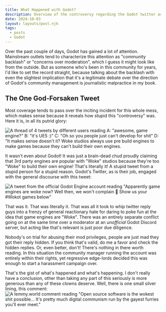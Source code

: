 ```yaml
---
title: What Happened with Godot?
description: Overview of the controversy regarding the Godot twitter account going "woke"
date: 2024-10-03
layout: layouts/post.njk
tags:
  - posts
  - Godot
---
```

Over the past couple of days, Godot has gained a lot of attention. Mainstream outlets tend to characterize this attention as "community backlash" or "concerns over moderation", which I guess it might look like from the outside. But as someone who's been in this community for years, I'd like to set the record straight, because talking about the backlash with even the slightest implication that it's a legitimate debate over the direction of Godot's community management is journalistic malpractice in my book.

## The One God-Forsaken Tweet

Most coverage tends to pass over the inciting incident for this whole mess, which makes sense because it reveals how stupid this "controversy" was. Here it is, in all its putrid glory:

![A thread of 4 tweets by different users reading A: "awesome, game engine?" B: "it's UE5 :)" C: "Oh so you people just can't develop for shit" D: "It makes sense doesn't it? Woke studios always use pre build engines to make games because they can't build their own engines.](/img/GYfLkqVXgAAR-lT.jpg)

It wasn't even about Godot! It was just a brain-dead chud proudly claiming that 3rd party engines are popular with "Woke" studios because they're too "Woke" to build their own engine! That's literally it! A stupid tweet from a stupid person for a stupid reason. Godot's Twitter, as is their job, engaged with the general discourse with this tweet: 

![A tweet from the official Godot Engine account reading "Apparently game engines are woke now? Well then, we won't complain :rainbow: Show us your #Wokot games below"](/img/84b-2290307145.jpg)

That was it. That was literally it. That was all it took to whip twitter reply guys into a frenzy of general reactionary hate for daring to poke fun at the idea that game engines are "Woke". There was an entirely separate conflict going on at the same time over a moderator at an *unofficial* Godot Discord server, but acting like that's relevant is just poor due diligence.

Nobody's on trial for abusing their mod privileges, people are just mad they got their reply hidden. If you think that's valid, do me a favor and check the hidden replies. Or, even better, don't! There's nothing in there worth reading. In this situation the community manager running the account was entirely within their rights, yet regressive edge-lords decided this was enough to start a harassment campaign over.

That's the gist of what's happened and what's happening. I don't really have a conclusion, other than taking any part of this seriously is more generous than any of these clowns deserve. Well, there is one small silver lining, this comment: 
![A lemmy.world comment reading "Open source software is the wokest shit possible... It's pretty much digital communism run by the gayest furries you'll ever meet."](/img/Comment.png)
